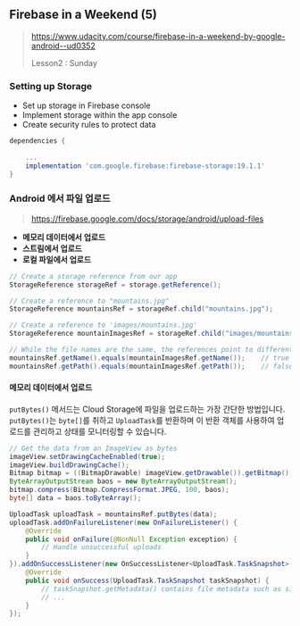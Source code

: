 ## Firebase in a Weekend (5)

> https://www.udacity.com/course/firebase-in-a-weekend-by-google-android--ud0352
>
> Lesson2 : Sunday



### Setting up Storage

- Set up storage in Firebase console
- Implement storage within the app console
- Create security rules to protect data

```groovy
dependencies {
    
    ...
    implementation 'com.google.firebase:firebase-storage:19.1.1'
}
```



### Android 에서 파일 업로드

> https://firebase.google.com/docs/storage/android/upload-files

- **메모리 데이터에서 업로드**
- **스트림에서 업로드**
- **로컬 파일에서 업로드**


```java
// Create a storage reference from our app
StorageReference storageRef = storage.getReference();

// Create a reference to "mountains.jpg"
StorageReference mountainsRef = storageRef.child("mountains.jpg");

// Create a reference to 'images/mountains.jpg'
StorageReference mountainImagesRef = storageRef.child("images/mountains.jpg");

// While the file names are the same, the references point to different files
mountainsRef.getName().equals(mountainImagesRef.getName());    // true
mountainsRef.getPath().equals(mountainImagesRef.getPath());    // false
```



#### 메모리 데이터에서 업로드

`putBytes()` 메서드는 Cloud Storage에 파일을 업로드하는 가장 간단한 방법입니다. `putBytes()`는 `byte[]`를 취하고 `UploadTask`를 반환하며 이 반환 객체를 사용하여 업로드를 관리하고 상태를 모니터링할 수 있습니다.

```java
// Get the data from an ImageView as bytes
imageView.setDrawingCacheEnabled(true);
imageView.buildDrawingCache();
Bitmap bitmap = ((BitmapDrawable) imageView.getDrawable()).getBitmap();
ByteArrayOutputStream baos = new ByteArrayOutputStream();
bitmap.compress(Bitmap.CompressFormat.JPEG, 100, baos);
byte[] data = baos.toByteArray();

UploadTask uploadTask = mountainsRef.putBytes(data);
uploadTask.addOnFailureListener(new OnFailureListener() {
    @Override
    public void onFailure(@NonNull Exception exception) {
        // Handle unsuccessful uploads
    }
}).addOnSuccessListener(new OnSuccessListener<UploadTask.TaskSnapshot>() {
    @Override
    public void onSuccess(UploadTask.TaskSnapshot taskSnapshot) {
        // taskSnapshot.getMetadata() contains file metadata such as size, content-type, etc.
        // ...
    }
});

```



